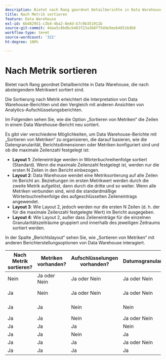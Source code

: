 ```yaml
---
description: Bietet nach Rang geordnet Detailberichte in Data Warehouse, die nach absteigendem Metrikwert sortiert sind.
title: Nach Metrik sortieren
feature: Data Warehouse
exl-id: 6bd82951-c3b4-4ba2-8e4d-b7c9b351911b
source-git-commit: 4daa5c8bdbcb483f23a3b8f75dde9eeb48516db8
workflow-type: tm+mt
source-wordcount: '322'
ht-degree: 100%

---
```


# Nach Metrik sortieren

Bietet nach Rang geordnet Detailberichte in Data Warehouse, die nach absteigendem Metrikwert sortiert sind.

Die Sortierung nach Metrik erleichtert die Interpretation von Data Warehouse-Berichten und den Vergleich mit anderen Ansichten von Analytics-Aufschlüsselungsberichten.

Im Folgenden sehen Sie, wie die Option „Sortieren von Metriken“ die Zeilen in einem Data Warehouse-Bericht neu sortiert.

Es gibt vier verschiedene Möglichkeiten, um Data Warehouse-Berichte mit „Sortieren von Metriken“ zu organisieren, die darauf basieren, wie die Datengranularität, Berichtsdimensionen oder Metriken konfiguriert sind und ob die maximale Zeilenzahl festgelegt ist:

* **Layout 1**: Zeileneinträge werden in Wörterbuchreihenfolge sortiert (Standard). Wenn die maximale Zeilenzahl festgelegt ist, werden nur die ersten N Zeilen in den Bericht einbezogen.
* **Layout 2**: Data Warehouse wendet eine Metriksortierung auf alle Zeilen im Bericht an. Beziehungen im ersten Metrikwert werden durch die zweite Metrik aufgelöst, dann durch die dritte und so weiter. Wenn alle Metriken verbunden sind, wird die standardmäßige Wörterbuchreihenfolge des aufgeschlüsselten Zeileneintrags angewendet.
* **Layout 3**: Wie Layout 2, jedoch werden nur die ersten N Zeilen (d. h. der für die maximale Zeilenzahl festgelegte Wert) im Bericht ausgegeben.
* **Layout 4**: Wie Layout 2, außer dass Zeileneinträge für die einzelnen Granularitätszeiträume gruppiert und innerhalb des jeweiligen Zeitraums sortiert werden.

In der Spalte „Berichtslayout“ sehen Sie, wie „Sortieren von Metriken“ mit anderen Berichterstellungsoptionen von Data Warehouse interagiert.

| Nach Metrik sortieren? | Metriken vorhanden? | Aufschlüsselungen vorhanden? | Datumsgranularität? | Maximale Zeilenzahl festgelegt? | Berichtslayout |
|---|---|---|---|---|---|
| Nein | Ja oder Nein | Ja oder Nein | Ja oder Nein | Ja oder Nein | 1 |
| Ja | Nein | Ja oder Nein | Ja oder Nein | Ja oder Nein | 1 |
| Ja | Ja | Nein | Nein | nicht angegeben | 1 |
| Ja | Ja | Nein | Ja oder Nein | Nein | 1 |
| Ja | Ja | Ja | Nein | Nein | 2 |
| Ja | Ja | Nein | Ja | Ja | 3 |
| Ja | Ja | Ja | Ja oder Nein | Ja | 3 |
| Ja | Ja | Ja | Ja | Nein | 4 |
